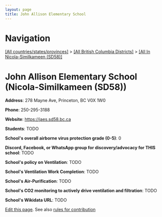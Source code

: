 ```yaml
---
layout: page
title: John Allison Elementary School
---
```

# Navigation

[[All countries/states/provinces]](../../..) > [[All British Columbia Districts]](../..) > [[All In Nicola-Similkameen (SD58)]](..)

# John Allison Elementary School (Nicola-Similkameen (SD58))

**Address**: 278 Mayne Ave, Princeton, BC V0X 1W0

**Phone**: 250-295-3188

**Website**: <https://jaes.sd58.bc.ca>

**Students**: TODO

**School's overall airborne virus protection grade (0-5)**: 0

**Discord, Facebook, or WhatsApp group for discovery/advocacy for THIS school**: TODO

**School's policy on Ventilation**: TODO

**School's Ventilation Work Completion**: TODO

**School's Air-Purification**: TODO

**School's CO2 monitoring to actively drive ventilation and filtration**: TODO

**School's Wikidata URL**: TODO


[Edit this page](https://github.com/ventilate-schools/BC/edit/main/./Nicola-Similkameen_(SD58)/John_Allison_Elementary_School.md). See also [rules for contribution](../../../contribution-rules/)